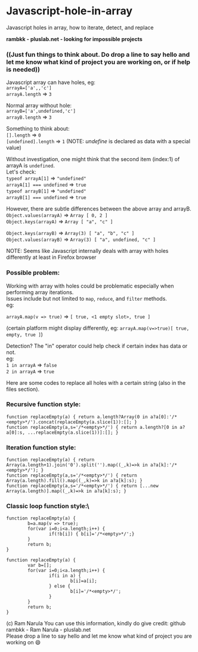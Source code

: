 # Javascript-hole-in-array
Javascript holes in array, how to iterate, detect, and replace

**rambkk - pluslab.net - looking for impossible projects**
### ((Just fun things to think about. Do drop a line to say hello and let me know what kind of project you are working on, or if help is needed))

Javascript array can have holes, eg:\
`arrayA=['a',,'c']`\
`arrayA.length` => `3`

Normal array without hole:\
`arrayB=['a',undefined,'c']`\
`arrayB.length` => `3`

Something to think about:\
`[].length` => `0`\
`[undefined].length` => `1`
(NOTE: *undefine* is declared as data with a special value)

Without investigation, one might think that the second item (index:1) of arrayA is `undefined`.\
Let's check:\
`typeof arrayA[1]` => `"undefined"`\
`arrayA[1] === undefined` => `true`\
`typeof arrayB[1]` => `"undefined"`\
`arrayB[1] === undefined` => `true`

However, there are subtle differences between the above array and arrayB.\
`Object.values(arrayA)` => `Array [ 0, 2 ]`\
`Object.keys(arrayA)` => `Array [ "a", "c" ]`

`Object.keys(arrayB)` => `Array(3) [ "a", "b", "c" ]`\
`Object.values(arrayB)` => `Array(3) [ "a", undefined, "c" ]`

NOTE: Seems like Javascript internally deals with array with holes differently at least in Firefox browser

### Possible problem:
Working with array with holes could be problematic especially when performing array iterations.\
Issues include but not limited to `map`, `reduce`, and `filter` methods.\
eg:

`arrayA.map(v => true)` => `[ true, <1 empty slot>, true ]`

(certain platform might display differently, eg: `arrayA.map(v=>true)[ true, empty, true ]`)

Detection? The "in" operator could help check if certain index has data or not.\
eg:\
`1 in arrayA` => `false`\
`2 in arrayA` => `true`

Here are some codes to replace all holes with a certain string (also in the files section).

### Recursive function style:
`function replaceEmpty(a) { return a.length?Array(0 in a?a[0]:'/*<empty>*/').concat(replaceEmpty(a.slice(1)):[]; }`\
`function replaceEmpty(a,s='/*<empty>*/') { return a.length?[0 in a?a[0]:s, ...replaceEmpty(a.slice(1))]:[]; }`

### Iteration function style:
`function replaceEmpty(a) { return Array(a.length+1).join('0').split('').map((_,k)=>k in a?a[k]:'/*<empty>*/'); }`\
`function replaceEmpty(a,s='/*<empty>*/') { return Array(a.length).fill().map((_,k)=>k in a?a[k]:s); }`\
`function replaceEmpty(a,s='/*<empty>*/') { return [...new Array(a.length)].map((_,k)=>k in a?a[k]:s); }`

### Classic loop function style:\
```
function replaceEmpty(a) {
        b=a.map(v => true);
        for(var i=0;i<a.length;i++) {
                if(!b[i]) { b[i]='/*<empty>*/';}
        }
        return b;
}
```
```
function replaceEmpty(a) {
        var b=[];
        for(var i=0;i<a.length;i++) {
                if(i in a) {
                        b[i]=a[i];
                } else {
                        b[i]='/*<empty>*/';
                }
        }
        return b;
}
```



(c) Ram Narula You can use this information, kindly do give credit: github rambkk - Ram Narula - pluslab.net  
Please drop a line to say hello and let me know what kind of project you are working on 😄
